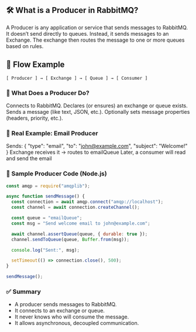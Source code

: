 ## 🛠️ What is a Producer in RabbitMQ?

A Producer is any application or service that sends messages to RabbitMQ.
It doesn’t send directly to queues.
Instead, it sends messages to an Exchange.
The exchange then routes the message to one or more queues based on rules.

## 🔁 Flow Example

```text
[ Producer ] → [ Exchange ] → [ Queue ] → [ Consumer ]
```

### 🎯 What Does a Producer Do?

Connects to RabbitMQ.
Declares (or ensures) an exchange or queue exists.
Sends a message (like text, JSON, etc.).
Optionally sets message properties (headers, priority, etc.).

### 🧠 Real Example: Email Producer

Sends:
{ "type": "email", "to": "john@example.com", "subject": "Welcome!" }
Exchange receives it → routes to emailQueue
Later, a consumer will read and send the email

### 🧪 Sample Producer Code (Node.js)

```js
const amqp = require("amqplib");

async function sendMessage() {
  const connection = await amqp.connect("amqp://localhost");
  const channel = await connection.createChannel();

  const queue = "emailQueue";
  const msg = "Send welcome email to john@example.com";

  await channel.assertQueue(queue, { durable: true });
  channel.sendToQueue(queue, Buffer.from(msg));

  console.log("Sent:", msg);

  setTimeout(() => connection.close(), 500);
}

sendMessage();
```

### ✅ Summary

- A producer sends messages to RabbitMQ.
- It connects to an exchange or queue.
- It never knows who will consume the message.
- It allows asynchronous, decoupled communication.

